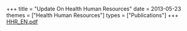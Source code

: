 +++
title = "Update On Health Human Resources"
date = 2013-05-23
themes = ["Health Human Resources"]
types = ["Publications"]
+++
[HHR\_EN.pdf](/files/HHR_EN.pdf)
